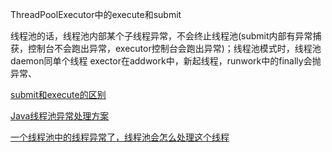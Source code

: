 ThreadPoolExecutor中的execute和submit

线程池的话，线程池内部某个子线程异常，不会终止线程池(submit内部有异常捕获，控制台不会跑出异常，executor控制台会跑出异常)；线程池模式时，线程池daemon同单个线程
exector在addwork中，新起线程，runwork中的finally会抛异常、

[submit和execute的区别](https://www.cnblogs.com/liuchuanfeng/p/6956014.html)

[Java线程池异常处理方案](https://www.jianshu.com/p/30e488f4e021)

[一个线程池中的线程异常了，线程池会怎么处理这个线程](https://www.jianshu.com/p/40e8f4ccc796)

